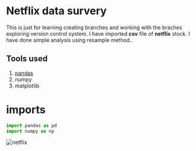# Netflix data survery
This is just for learning creating branches and working with the braches exploring version control system. I have imported **csv** file of __netflix__ stock. I have done simple analysis using resample method..

## Tools used
1. [pandas](https://pandas.pydata.org/)
2. numpy
3. matplotlib


# imports 
```python
import pandas as pd
import numpy as np

```

![netflix](https://pmcvariety.files.wordpress.com/2020/05/netflix-logo.png)

